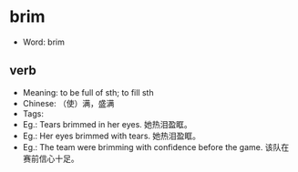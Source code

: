 # brim

- Word: brim

## verb

- Meaning: to be full of sth; to fill sth
- Chinese: （使）满，盛满
- Tags: 
- Eg.: Tears brimmed in her eyes. 她热泪盈眶。
- Eg.: Her eyes brimmed with tears. 她热泪盈眶。
- Eg.: The team were brimming with confidence before the game. 该队在赛前信心十足。

